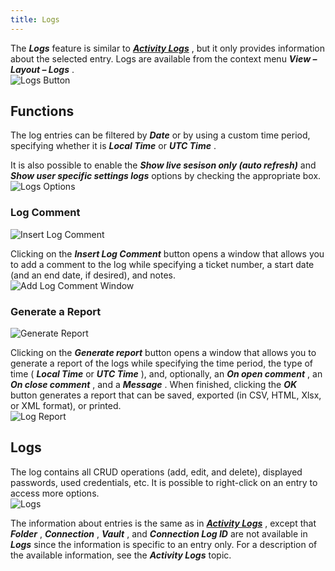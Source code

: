 ```yaml
---
title: Logs
---
```

The ***Logs*** feature is similar to [***Activity Logs***](/rdm/windows/commands/view/view/activity-logs/) , but it only provides information about the selected entry. Logs are available from the context menu ***View – Layout – Logs*** .  
![Logs Button](/img/en/rdm/windows/RDMWin2028.png) 

## Functions 

The log entries can be filtered by ***Date*** or by using a custom time period, specifying whether it is ***Local Time*** or ***UTC Time*** .  

It is also possible to enable the ***Show live sesison only (auto refresh)*** and ***Show user specific settings logs*** options by checking the appropriate box.  
![Logs Options](/img/en/rdm/windows/RDMWin2029.png) 

### Log Comment 

![Insert Log Comment](/img/en/rdm/windows/RDMWin2031.png) 

Clicking on the ***Insert Log Comment*** button opens a window that allows you to add a comment to the log while specifying a ticket number, a start date (and an end date, if desired), and notes.  
![Add Log Comment Window](/img/en/rdm/windows/RDMWin2033.png) 

### Generate a Report 

![Generate Report](/img/en/rdm/windows/RDMWin2032.png) 

Clicking on the ***Generate report*** button opens a window that allows you to generate a report of the logs while specifying the time period, the type of time ( ***Local Time*** or ***UTC Time*** ), and, optionally, an ***On open comment*** , an ***On close comment*** , and a ***Message*** . When finished, clicking the ***OK*** button generates a report that can be saved, exported (in CSV, HTML, Xlsx, or XML format), or printed.  
![Log Report](/img/en/rdm/windows/RDMWin2034.png) 

## Logs 

The log contains all CRUD operations (add, edit, and delete), displayed passwords, used credentials, etc. It is possible to right-click on an entry to access more options.  
![Logs](/img/en/rdm/windows/RDMWin2030.png) 

The information about entries is the same as in [***Activity Logs***](/rdm/windows/commands/view/view/activity-logs/) , except that ***Folder*** , ***Connection*** , ***Vault*** , and ***Connection Log ID*** are not available in ***Logs*** since the information is specific to an entry only. For a description of the available information, see the ***Activity Logs*** topic. 

